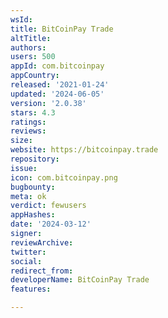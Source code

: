 ```yaml
---
wsId: 
title: BitCoinPay Trade
altTitle: 
authors: 
users: 500
appId: com.bitcoinpay
appCountry: 
released: '2021-01-24'
updated: '2024-06-05'
version: '2.0.38'
stars: 4.3
ratings: 
reviews: 
size: 
website: https://bitcoinpay.trade
repository: 
issue: 
icon: com.bitcoinpay.png
bugbounty: 
meta: ok
verdict: fewusers
appHashes: 
date: '2024-03-12'
signer: 
reviewArchive: 
twitter: 
social: 
redirect_from: 
developerName: BitCoinPay Trade
features: 

---
```


